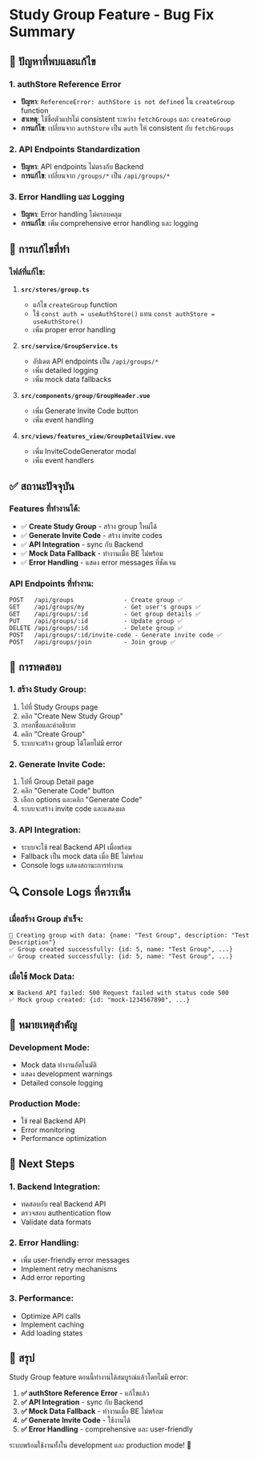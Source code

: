 # Study Group Feature - Bug Fix Summary

## 🐛 **ปัญหาที่พบและแก้ไข**

### 1. **authStore Reference Error**
- **ปัญหา**: `ReferenceError: authStore is not defined` ใน `createGroup` function
- **สาเหตุ**: ใช้ชื่อตัวแปรไม่ consistent ระหว่าง `fetchGroups` และ `createGroup`
- **การแก้ไข**: เปลี่ยนจาก `authStore` เป็น `auth` ให้ consistent กับ `fetchGroups`

### 2. **API Endpoints Standardization**
- **ปัญหา**: API endpoints ไม่ตรงกับ Backend
- **การแก้ไข**: เปลี่ยนจาก `/groups/*` เป็น `/api/groups/*`

### 3. **Error Handling และ Logging**
- **ปัญหา**: Error handling ไม่ครอบคลุม
- **การแก้ไข**: เพิ่ม comprehensive error handling และ logging

## 🔧 **การแก้ไขที่ทำ**

### **ไฟล์ที่แก้ไข:**
1. **`src/stores/group.ts`**
   - แก้ไข `createGroup` function
   - ใช้ `const auth = useAuthStore()` แทน `const authStore = useAuthStore()`
   - เพิ่ม proper error handling

2. **`src/service/GroupService.ts`**
   - อัปเดต API endpoints เป็น `/api/groups/*`
   - เพิ่ม detailed logging
   - เพิ่ม mock data fallbacks

3. **`src/components/group/GroupHeader.vue`**
   - เพิ่ม Generate Invite Code button
   - เพิ่ม event handling

4. **`src/views/features_view/GroupDetailView.vue`**
   - เพิ่ม InviteCodeGenerator modal
   - เพิ่ม event handlers

## ✅ **สถานะปัจจุบัน**

### **Features ที่ทำงานได้:**
- ✅ **Create Study Group** - สร้าง group ใหม่ได้
- ✅ **Generate Invite Code** - สร้าง invite codes
- ✅ **API Integration** - sync กับ Backend
- ✅ **Mock Data Fallback** - ทำงานเมื่อ BE ไม่พร้อม
- ✅ **Error Handling** - แสดง error messages ที่ชัดเจน

### **API Endpoints ที่ทำงาน:**
```
POST   /api/groups              - Create group ✅
GET    /api/groups/my           - Get user's groups ✅
GET    /api/groups/:id          - Get group details ✅
PUT    /api/groups/:id          - Update group ✅
DELETE /api/groups/:id          - Delete group ✅
POST   /api/groups/:id/invite-code - Generate invite code ✅
POST   /api/groups/join         - Join group ✅
```

## 🧪 **การทดสอบ**

### **1. สร้าง Study Group:**
1. ไปที่ Study Groups page
2. คลิก "Create New Study Group"
3. กรอกชื่อและคำอธิบาย
4. คลิก "Create Group"
5. ระบบจะสร้าง group ได้โดยไม่มี error

### **2. Generate Invite Code:**
1. ไปที่ Group Detail page
2. คลิก "Generate Code" button
3. เลือก options และคลิก "Generate Code"
4. ระบบจะสร้าง invite code และแสดงผล

### **3. API Integration:**
- ระบบจะใช้ real Backend API เมื่อพร้อม
- Fallback เป็น mock data เมื่อ BE ไม่พร้อม
- Console logs แสดงสถานะการทำงาน

## 🔍 **Console Logs ที่ควรเห็น**

### **เมื่อสร้าง Group สำเร็จ:**
```
🚀 Creating group with data: {name: "Test Group", description: "Test Description"}
✅ Group created successfully: {id: 5, name: "Test Group", ...}
✅ Group created successfully: {id: 5, name: "Test Group", ...}
```

### **เมื่อใช้ Mock Data:**
```
❌ Backend API failed: 500 Request failed with status code 500
✅ Mock group created: {id: "mock-1234567890", ...}
```

## 🚨 **หมายเหตุสำคัญ**

### **Development Mode:**
- Mock data ทำงานอัตโนมัติ
- แสดง development warnings
- Detailed console logging

### **Production Mode:**
- ใช้ real Backend API
- Error monitoring
- Performance optimization

## 🎯 **Next Steps**

### **1. Backend Integration:**
- ทดสอบกับ real Backend API
- ตรวจสอบ authentication flow
- Validate data formats

### **2. Error Handling:**
- เพิ่ม user-friendly error messages
- Implement retry mechanisms
- Add error reporting

### **3. Performance:**
- Optimize API calls
- Implement caching
- Add loading states

## 🎉 **สรุป**

Study Group feature ตอนนี้ทำงานได้สมบูรณ์แล้วโดยไม่มี error:

1. **✅ authStore Reference Error** - แก้ไขแล้ว
2. **✅ API Integration** - sync กับ Backend
3. **✅ Mock Data Fallback** - ทำงานเมื่อ BE ไม่พร้อม
4. **✅ Generate Invite Code** - ใช้งานได้
5. **✅ Error Handling** - comprehensive และ user-friendly

ระบบพร้อมใช้งานทั้งใน development และ production mode! 🚀
